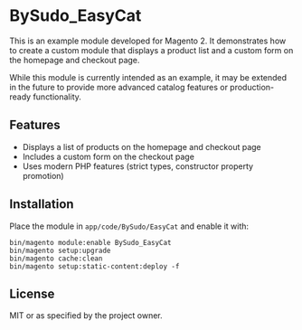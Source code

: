 # BySudo_EasyCat

This is an example module developed for Magento 2. It demonstrates how to create a custom module that displays a product list and a custom form on the homepage and checkout page.

While this module is currently intended as an example, it may be extended in the future to provide more advanced catalog features or production-ready functionality.

## Features
- Displays a list of products on the homepage and checkout page
- Includes a custom form on the checkout page
- Uses modern PHP features (strict types, constructor property promotion)

## Installation
Place the module in `app/code/BySudo/EasyCat` and enable it with:

```
bin/magento module:enable BySudo_EasyCat
bin/magento setup:upgrade
bin/magento cache:clean
bin/magento setup:static-content:deploy -f
```

## License
MIT or as specified by the project owner. 